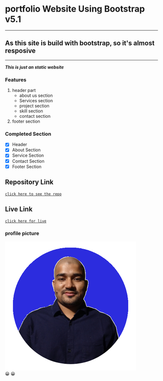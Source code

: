 # portfolio Website Using Bootstrap v5.1

---

## As this site is build with bootstrap, so it's almost resposive

---

**_This is just an static website_**

### Features

1. header part
   - about us section
   - Services section
   - project section
   - skill section
   - contact section
2. footer section

### Completed Section

- [x] Header
- [x] About Section
- [x] Service Section
- [x] Contact Section
- [x] Footer Section

## Repository Link

[`click here to see the repo`][repolink]

## Live Link

[`click here for live`][livelink]  

<!-- Repository and live link -->
[repolink]:https://github.com/mdayubali/portfolio-landingpage
[livelink]:https://mdayubali.github.io/portfolio-landingpage/  

### profile picture
![alt text](./assets/images/Ayub.png)  
            😀 😀 
            